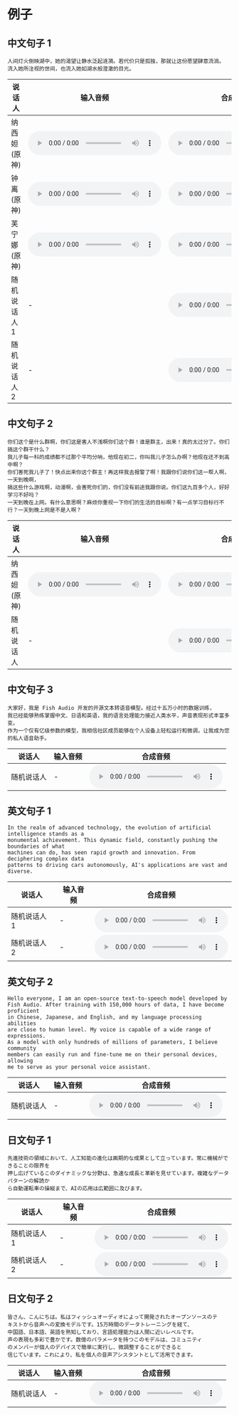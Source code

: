 # 例子

## 中文句子 1
```
人间灯火倒映湖中，她的渴望让静水泛起涟漪。若代价只是孤独，那就让这份愿望肆意流淌。
流入她所注视的世间，也流入她如湖水般澄澈的目光。
```

<table>
    <thead>
    <tr>
        <th>说话人</th>
        <th>输入音频</th>
        <th>合成音频</th>
    </tr>
    </thead>
    <tbody>
    <tr>
        <td>纳西妲 (原神)</td>
        <td><audio controls preload="auto" src="https://demo-r2.speech.fish.audio/v1-sft/zh/0_input.wav" /></td>
        <td><audio controls preload="auto" src="https://demo-r2.speech.fish.audio/v1-sft/zh/0_output.wav" /></td>
    </tr>
    <tr>
        <td>钟离 (原神)</td>
        <td><audio controls preload="auto" src="https://demo-r2.speech.fish.audio/v1-sft/zh/1_input.wav" /></td>
        <td><audio controls preload="auto" src="https://demo-r2.speech.fish.audio/v1-sft/zh/1_output.wav" /></td>
    </tr>
    <tr>
        <td>芙宁娜 (原神)</td>
        <td><audio controls preload="auto" src="https://demo-r2.speech.fish.audio/v1-sft/zh/2_input.wav" /></td>
        <td><audio controls preload="auto" src="https://demo-r2.speech.fish.audio/v1-sft/zh/2_output.wav" /></td>
    </tr>
    <tr>
        <td>随机说话人 1</td>
        <td> - </td>
        <td><audio controls preload="auto" src="https://demo-r2.speech.fish.audio/v1-sft/zh/4_output.wav" /></td>
    </tr>
    <tr>
        <td>随机说话人 2</td>
        <td> - </td>
        <td><audio controls preload="auto" src="https://demo-r2.speech.fish.audio/v1-sft/zh/5_output.wav" /></td>
    </tr>
    </tbody>
</table>


## 中文句子 2
```
你们这个是什么群啊，你们这是害人不浅啊你们这个群！谁是群主，出来！真的太过分了。你们搞这个群干什么？
我儿子每一科的成绩都不过那个平均分呐，他现在初二，你叫我儿子怎么办啊？他现在还不到高中啊？
你们害死我儿子了！快点出来你这个群主！再这样我去报警了啊！我跟你们说你们这一帮人啊，一天到晚啊，
搞这些什么游戏啊，动漫啊，会害死你们的，你们没有前途我跟你说。你们这九百多个人，好好学习不好吗？
一天到晚在上网。有什么意思啊？麻烦你重视一下你们的生活的目标啊？有一点学习目标行不行？一天到晚上网是不是人啊？
```

<table>
    <thead>
    <tr>
        <th>说话人</th>
        <th>输入音频</th>
        <th>合成音频</th>
    </tr>
    </thead>
    <tbody>
    <tr>
        <td>纳西妲 (原神)</td>
        <td><audio controls preload="auto" src="https://demo-r2.speech.fish.audio/v1-sft/zh/0_input.wav" /></td>
        <td><audio controls preload="auto" src="https://demo-r2.speech.fish.audio/v1-sft/zh/6_output.wav" /></td>
    </tr>
    <tr>
        <td>随机说话人</td>
        <td> - </td>
        <td><audio controls preload="auto" src="https://demo-r2.speech.fish.audio/v1-sft/zh/7_output.wav" /></td>
    </tr>
    </tbody>
</table>


## 中文句子 3
```
大家好，我是 Fish Audio 开发的开源文本转语音模型。经过十五万小时的数据训练，
我已经能够熟练掌握中文、日语和英语，我的语言处理能力接近人类水平，声音表现形式丰富多变。
作为一个仅有亿级参数的模型，我相信社区成员能够在个人设备上轻松运行和微调，让我成为您的私人语音助手。
```


<table>
    <thead>
    <tr>
        <th>说话人</th>
        <th>输入音频</th>
        <th>合成音频</th>
    </tr>
    </thead>
    <tbody>
    <tr>
        <td>随机说话人</td>
        <td> - </td>
        <td><audio controls preload="auto" src="https://demo-r2.speech.fish.audio/v1-sft/zh/8_output.wav" /></td>
    </tr>
    </tbody>
</table>

## 英文句子 1

```
In the realm of advanced technology, the evolution of artificial intelligence stands as a 
monumental achievement. This dynamic field, constantly pushing the boundaries of what 
machines can do, has seen rapid growth and innovation. From deciphering complex data 
patterns to driving cars autonomously, AI's applications are vast and diverse.
```

<table>
    <thead>
    <tr>
        <th>说话人</th>
        <th>输入音频</th>
        <th>合成音频</th>
    </tr>
    </thead>
    <tbody>
    <tr>
        <td>随机说话人 1</td>
        <td> - </td>
        <td><audio controls preload="auto" src="https://demo-r2.speech.fish.audio/v1-sft/en/0_output.wav" /></td>
    </tr>
    <tr>
        <td>随机说话人 2</td>
        <td> - </td>
        <td><audio controls preload="auto" src="https://demo-r2.speech.fish.audio/v1-sft/en/1_output.wav" /></td>
    </tr>
    </tbody>
</table>

## 英文句子 2
```
Hello everyone, I am an open-source text-to-speech model developed by 
Fish Audio. After training with 150,000 hours of data, I have become proficient 
in Chinese, Japanese, and English, and my language processing abilities 
are close to human level. My voice is capable of a wide range of expressions. 
As a model with only hundreds of millions of parameters, I believe community 
members can easily run and fine-tune me on their personal devices, allowing 
me to serve as your personal voice assistant.
```

<table>
    <thead>
    <tr>
        <th>说话人</th>
        <th>输入音频</th>
        <th>合成音频</th>
    </tr>
    </thead>
    <tbody>
    <tr>
        <td>随机说话人</td>
        <td> - </td>
        <td><audio controls preload="auto" src="https://demo-r2.speech.fish.audio/v1-sft/en/2_output.wav" /></td>
    </tr>
    </tbody>
</table>

## 日文句子 1

```
先進技術の領域において、人工知能の進化は画期的な成果として立っています。常に機械ができることの限界を
押し広げているこのダイナミックな分野は、急速な成長と革新を見せています。複雑なデータパターンの解読か
ら自動運転車の操縦まで、AIの応用は広範囲に及びます。
```


<table>
    <thead>
    <tr>
        <th>说话人</th>
        <th>输入音频</th>
        <th>合成音频</th>
    </tr>
    </thead>
    <tbody>
    <tr>
        <td>随机说话人 1</td>
        <td> - </td>
        <td><audio controls preload="auto" src="https://demo-r2.speech.fish.audio/v1-sft/ja/0_output.wav" /></td>
    </tr>
    <tr>
        <td>随机说话人 2</td>
        <td> - </td>
        <td><audio controls preload="auto" src="https://demo-r2.speech.fish.audio/v1-sft/ja/1_output.wav" /></td>
    </tr>
    </tbody>
</table>

## 日文句子 2
```
皆さん、こんにちは。私はフィッシュオーディオによって開発されたオープンソースのテ
キストから音声への変換モデルです。15万時間のデータトレーニングを経て、
中国語、日本語、英語を熟知しており、言語処理能力は人間に近いレベルです。
声の表現も多彩で豊かです。数億のパラメータを持つこのモデルは、コミュニティ
のメンバーが個人のデバイスで簡単に実行し、微調整することができると
信じています。これにより、私を個人の音声アシスタントとして活用できます。
```

<table>
    <thead>
    <tr>
        <th>说话人</th>
        <th>输入音频</th>
        <th>合成音频</th>
    </tr>
    </thead>
    <tbody>
    <tr>
        <td>随机说话人</td>
        <td> - </td>
        <td><audio controls preload="auto" src="https://demo-r2.speech.fish.audio/v1-sft/ja/2_output.wav" /></td>
    </tr>
    </tbody>
</table>
